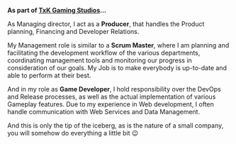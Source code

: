 **As part of [TxK Gaming Studios](https://txkgaming.com/)...**

As Managing director, I act as a **Producer**, that handles the Product planning, Financing and Developer Relations.

My Management role is similar to a **Scrum Master**, where I am planning and facilitating the development workflow
of the various departments, coordinating management tools and monitoring our progress in consideration of our goals.
My Job is to make everybody is up-to-date and able to perform at their best.

And in my role as **Game Developer**, I hold responsibility over the DevOps and Release processes, as well as the
actual implementation of various Gameplay features. Due to my experience in Web development, I often handle 
communication with Web Services and Data Management.

And this is only the tip of the iceberg, as is the nature of a small company, you will somehow do everything a little bit 😉
